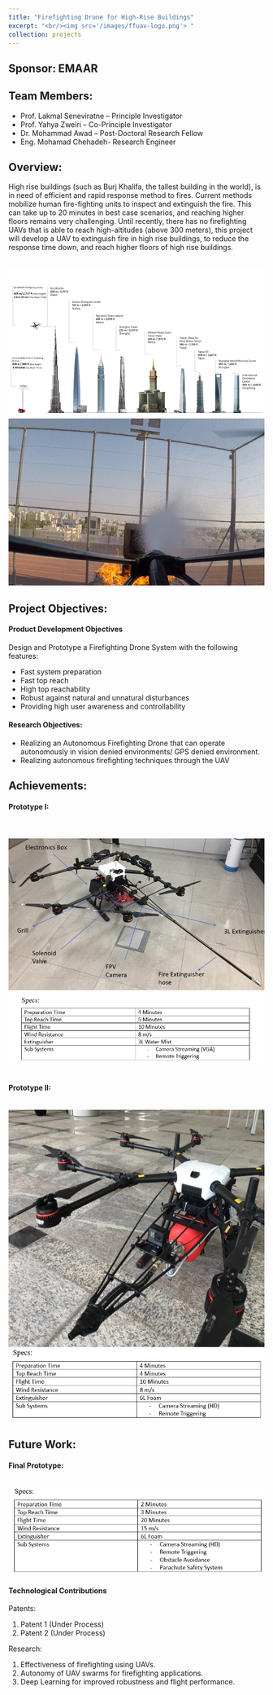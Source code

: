 ```yaml
---
title: "Firefighting Drone for High-Rise Buildings"
excerpt: "<br/><img src='/images/ffuav-logo.png'> "
collection: projects
---
```

## Sponsor: EMAAR	

## Team Members:

 - Prof. Lakmal Seneviratne – Principle Investigator
 - Prof. Yahya Zweiri – Co-Principle Investigator
 - Dr. Mohammad Awad – Post-Doctoral Research Fellow
 - Eng. Mohamad Chehadeh-  Research Engineer

## Overview:

High rise buildings (such as Burj Khalifa, the tallest building in the world), is in need of efficient and rapid response method to fires. Current methods mobilize human fire-fighting units to inspect and extinguish the fire. This can take up to 20 minutes in best case scenarios, and reaching higher floors remains very challenging. Until recently, there has no firefighting UAVs that is able to reach high-altitudes (above 300 meters), this project will develop a UAV to extinguish fire in high rise buildings, to reduce the response time down, and reach higher floors of high rise buildings.

<br/><img src='/images/ffuav-1.png'>
<br/><img src='/images/ffuav-2.png'>

## Project Objectives:

#### Product Development Objectives

Design and Prototype a Firefighting Drone System with the following features:
 -	Fast system preparation 
 -	Fast top reach
 -	High top reachability 
 -	Robust against natural and unnatural disturbances
 -	Providing high user awareness and controllability 

#### Research Objectives:

 -	Realizing an Autonomous Firefighting Drone that can operate autonomously in vision denied environments/ GPS denied environment.
 -	Realizing autonomous firefighting techniques through the UAV


## Achievements:

#### Prototype I:
<br/><img src='/images/ffuav-3.png'>
<br/><img src='/images/ffuav-t1.png'>
-
#### Prototype II:
<br/><img src='/images/ffuav-4.png'>
<br/><img src='/images/ffuav-t2.png'>


## Future Work:

#### Final Prototype:
<br/><img src='/images/ffuav-t3.png'>

#### Technological Contributions
Patents:
 1.	Patent 1 (Under Process)
 2.	Patent 2 (Under Process)

Research:
 1.	Effectiveness of firefighting using UAVs.
 2.	Autonomy of UAV swarms for firefighting applications.
 3.	Deep Learning for improved robustness and flight performance.


